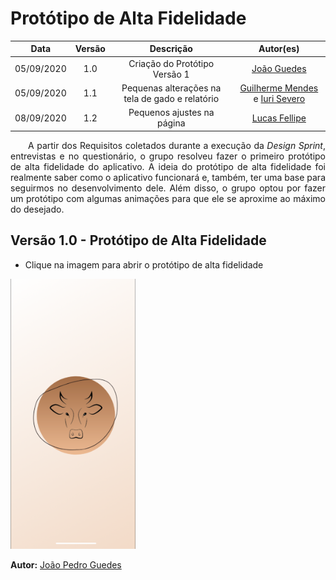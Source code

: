 # Protótipo de Alta Fidelidade
|    Data    | Versão |         Descrição         |           Autor(es)           |
| :--------: | :----: | :-----------------------: | :---------------------------: |
| 05/09/2020 |  1.0   | Criação do Protótipo Versão 1 |[João Guedes](https://github.com/sudjoao)|
| 05/09/2020 |  1.1   | Pequenas alterações na tela de gado e relatório  |[Guilherme Mendes](https://github.com/guilherme-mendes) e [Iuri Severo](https://github.com/iurisevero)|
| 08/09/2020 |  1.2   | Pequenos ajustes na página  |[Lucas Fellipe](https://github.com/lucasfcm9)|

<p align="justify"> &emsp;&emsp;A partir dos Requisitos coletados durante a execução da <i>Design Sprint</i>, entrevistas e no questionário, o grupo resolveu fazer o primeiro protótipo de alta fidelidade do aplicativo. A ideia do protótipo de alta fidelidade foi realmente saber como o aplicativo funcionará e, também, ter uma base para seguirmos no desenvolvimento dele. Além disso, o grupo optou por fazer um protótipo com algumas animações para que ele se aproxime ao máximo do desejado.</p>

## Versão 1.0 - Protótipo de Alta Fidelidade

* Clique na imagem para abrir o protótipo de alta fidelidade

<a href="https://www.framer.com/share/iGado--2dX1EiFNGm3s5mrfVxLK">
<img src="/docs/assets/img/artefacts/Splash.png" width=200px>
</a>

**Autor:** [João Pedro Guedes](https://github.com/sudjoao)